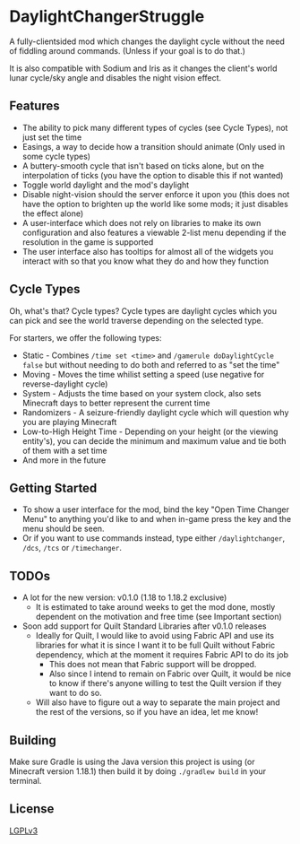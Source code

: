 # DaylightChangerStruggle
A fully-clientsided mod which changes the daylight cycle without the need of fiddling around commands.
(Unless if your goal is to do that.)

It is also compatible with Sodium and Iris as it changes the client's world lunar cycle/sky angle and
disables the night vision effect.

## Features
* The ability to pick many different types of cycles (see Cycle Types), not just set the time
* Easings, a way to decide how a transition should animate (Only used in some cycle types)
* A buttery-smooth cycle that isn't based on ticks alone, but on the interpolation of ticks (you have 
  the option to disable this if not wanted)
* Toggle world daylight and the mod's daylight
* Disable night-vision should the server enforce it upon you (this does not have the option to brighten
  up the world like some mods; it just disables the effect alone)
* A user-interface which does not rely on libraries to make its own configuration and also features a
  viewable 2-list menu depending if the resolution in the game is supported
* The user interface also has tooltips for almost all of the widgets you interact with so that you know
  what they do and how they function

## Cycle Types
Oh, what's that? Cycle types? Cycle types are daylight cycles which you can pick and see the world
traverse depending on the selected type.

For starters, we offer the following types:

* Static - Combines `/time set <time>` and `/gamerule doDaylightCycle false` but without
           needing to do both and referred to as "set the time"
* Moving - Moves the time whilist setting a speed (use negative for reverse-daylight cycle)
* System - Adjusts the time based on your system clock, also sets Minecraft days to better represent 
           the current time
* Randomizers - A seizure-friendly daylight cycle which will question why you are playing Minecraft
* Low-to-High Height Time - Depending on your height (or the viewing entity's), you can decide the 
           minimum and maximum value and tie both of them with a set time
* And more in the future

## Getting Started
* To show a user interface for the mod, bind the key "Open Time Changer Menu" to anything you'd like to 
and when in-game press the key and the menu should be seen. 
* Or if you want to use commands instead, type either `/daylightchanger`, `/dcs`, `/tcs` or `/timechanger`.

## TODOs
* A lot for the new version: v0.1.0 (1.18 to 1.18.2 exclusive)
  * It is estimated to take around weeks to get the mod done, mostly dependent on the motivation and free 
    time (see Important section)
* Soon add support for Quilt Standard Libraries after v0.1.0 releases
  * Ideally for Quilt, I would like to avoid using Fabric API and use its libraries for what it is since 
    I want it to be full Quilt without Fabric dependency, which at the moment it requires Fabric API to do
    its job
    * This does not mean that Fabric support will be dropped.
    * Also since I intend to remain on Fabric over Quilt, it would be nice to know if there's anyone 
      willing to test the Quilt version if they want to do so.
  * Will also have to figure out a way to separate the main project and the rest of the versions, so if
    you have an idea, let me know!

## Building
Make sure Gradle is using the Java version this project is using (or Minecraft version 1.18.1) then 
build it by doing `./gradlew build` in your terminal.

## License
[LGPLv3](LICENSE.txt "LGPLv3") 
